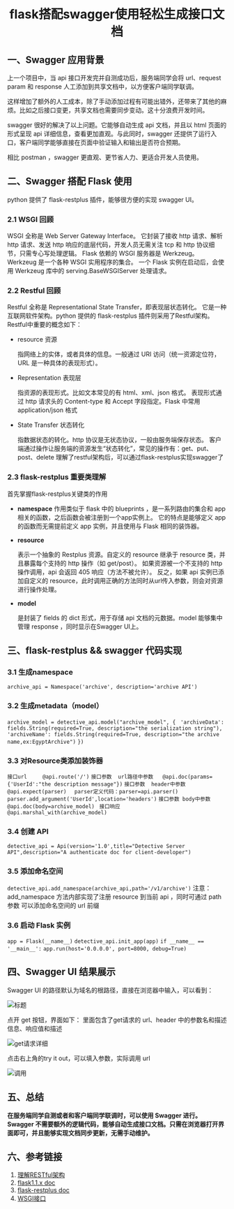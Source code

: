 # <center>flask搭配swagger使用轻松生成接口文档</center>

## 一、Swagger 应用背景

上一个项目中，当 api 接口开发完并自测成功后，服务端同学会将 url、request param 和 response 人工添加到共享文档中，以方便客户端同学联调。

这样增加了额外的人工成本，除了手动添加过程有可能出错外，还带来了其他的麻烦。比如之后接口变更，共享文档也需要同步变动。这十分浪费开发时间。

swagger 很好的解决了以上问题。它能够自动生成 api 文档，并且以 html 页面的形式呈现 api 详细信息，查看更加直观。与此同时，swagger 还提供了运行入口，客户端同学能够直接在页面中验证输入和输出是否符合预期。

相比 postman ，swagger 更直观、更节省人力、更适合开发人员使用。 

## 二、Swagger 搭配 Flask 使用
python 提供了 flask-restplus 插件，能够很方便的实现 swagger UI。

### 2.1 WSGI 回顾
WSGI 全称是 Web Server Gateway Interface。
它封装了接收 http 请求、解析 http 请求、发送 http 响应的底层代码，开发人员无需关注 tcp 和 http 协议细节，只需专心写处理逻辑。
Flask 依赖的 WSGI 服务器是 Werkzeug。Werkzeug 是一个各种 WSGI 实用程序的集合。
一个 Flask 实例在启动后，会使用 Werkzeug 库中的 serving.BaseWSGIServer 处理请求。
### 2.2 Restful 回顾

Restful 全称是 Representational State Transfer，即表现层状态转化。
它是一种互联网软件架构。python 提供的 flask-restplus 插件则采用了Restful架构。
Restful中重要的概念如下：

* resource 资源

    指网络上的实体，或者具体的信息。一般通过 URI 访问（统一资源定位符，URL 是一种具体的表现形式）。

* Representation 表现层

    指资源的表现形式。比如文本常见的有 html、xml、json 格式。
    表现形式通过 http 请求头的 Content-type 和 Accept 字段指定。Flask 中常用 application/json 格式

*   State Transfer 状态转化

    指数据状态的转化。http 协议是无状态协议，一般由服务端保存状态。
    客户端通过操作让服务端的资源发生“状态转化”，常见的操作有：get、put、post、delete 
    理解了restful架构后，可以通过flask-restplus实现swagger了


### 2.3  flask-restplus 重要类理解
   首先掌握flask-restplus关键类的作用
	
*   **namespace**
	作用类似于 flask 中的 blueprints ，是一系列路由的集合和 app 相关的函数，之后函数会被注册到一个app实例上。
    它的特点是能够定义 app 的函数而无需提前定义 app 实例，并且使用与 Flask 相同的装饰器。

* 	**resource**

	表示一个抽象的 Restplus 资源。自定义的 resource 继承于 resource 类，并且暴露每个支持的 http 操作（如 get/post）。
    如果资源被一个不支持的 http 操作调用，api 会返回 405 响应（方法不被允许）。
    反之，如果 api 实例已添加自定义的 resource，此时调用正确的方法同时从url传入参数，则会对资源进行操作处理。
	 

* 	**model**

	是封装了 fields 的 dict 形式，用于存储 api 文档的元数据。model 能够集中管理 response ，同时显示在Swagger UI上。

## 三、flask-restplus && swagger 代码实现

### 3.1 生成namespace
```archive_api = Namespace('archive', description='archive API')```

### 3.2 生成metadata（model）
```archive_model = detective_api.model("archive_model", {```
``` 'archiveData': fields.String(required=True, description="the serialization string"),```
```'archiveName': fields.String(required=True, description="the archive name,ex:EgyptArchive")```
```})```

### 3.3 对Resource类添加装饰器
```接口url     @api.route('/')```
```接口参数  url路径中参数   @api.doc(params={'UserId':"the description message"})```
```接口参数  header中参数   @api.expect(parser)  ```
            ```parser定义代码：parser=api.parser()  parser.add_argument('UserId',location='headers')```
```接口参数 body中参数      @api.doc(body=archive_model) ```
```接口响应    @api.marshal_with(archive_model)```
    
### 3.4 创建 API
```detective_api = Api(version='1.0',title="Detective Server API",description="A authenticate doc for client-developer")```

### 3.5  添加命名空间 
``` detective_api.add_namespace(archive_api,path='/v1/archive') ```
注意：add_namespace 方法内部实现了注册 resource 到当前 api ，同时可通过 path参数 可以添加命名空间的 url 前缀

### 3.6 启动 Flask 实例
```app = Flask(__name__)```
```detective_api.init_app(app)```
```if __name__ == '__main__':```
```app.run(host='0.0.0.0', port=8000, debug=True)```
## 四、Swagger UI 结果展示
Swagger UI 的路径默认为域名的根路径，直接在浏览器中输入，可以看到：

![标题](https://cdn.jsdelivr.net/gh/Fairy1018/GHimage/swagger1.jpeg)

点开 get 按钮，界面如下： 里面包含了get请求的 url、header 中的参数名和描述信息、响应值和描述

![get请求详细](https://cdn.jsdelivr.net/gh/Fairy1018/GHimage/swagger2.jpeg)

点击右上角的try it out，可以填入参数，实际调用 url

![调用](https://cdn.jsdelivr.net/gh/Fairy1018/GHimage/swagger3.jpeg)

## 五、总结
**在服务端同学自测或者和客户端同学联调时，可以使用 Swagger 进行。
Swagger 不需要额外的逻辑代码，能够自动生成接口文档。只需在浏览器打开界面即可，并且能够实现文档同步更新，无需手动维护。**

## 六、参考链接
1. [理解RESTful架构](http://www.ruanyifeng.com/blog/2011/09/restful.html)
2. [flask1.1.x doc](https://flask.palletsprojects.com/en/1.1.x/tutorial/factory/)
3. [flask-restplus doc](https://flask-restplus.readthedocs.io/en/stable/api.html?highlight=resource#flask_restplus.Resource)
4. [WSGI接口](https://www.liaoxuefeng.com/wiki/1016959663602400/1017805733037760)

